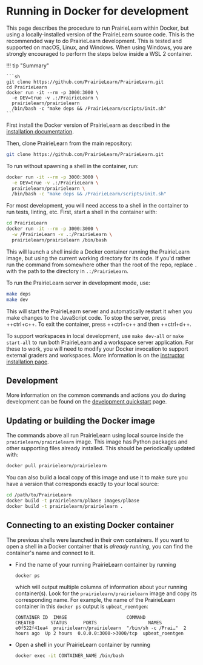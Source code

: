 # Running in Docker for development

This page describes the procedure to run PrairieLearn within Docker, but using a locally-installed version of the PrairieLearn source code. This is the recommended way to do PrairieLearn development. This is tested and supported on macOS, Linux, and Windows. When using Windows, you are strongly encouraged to perform the steps below inside a WSL 2 container.

!!! tip "Summary"

    ```sh
    git clone https://github.com/PrairieLearn/PrairieLearn.git
    cd PrairieLearn
    docker run -it --rm -p 3000:3000 \
      -e DEV=true -v .:/PrairieLearn \
      prairielearn/prairielearn
      /bin/bash -c "make deps && /PrairieLearn/scripts/init.sh"
    ```

First install the Docker version of PrairieLearn as described in the [installation documentation](../installing.md).

Then, clone PrairieLearn from the main repository:

```sh
git clone https://github.com/PrairieLearn/PrairieLearn.git
```

To run without spawning a shell in the container, run:

```sh
docker run -it --rm -p 3000:3000 \
  -e DEV=true -v .:/PrairieLearn \
  prairielearn/prairielearn \
  /bin/bash -c "make deps && /PrairieLearn/scripts/init.sh"
```

For most development, you will need access to a shell in the container to run tests, linting, etc.
First, start a shell in the container with:

```sh
cd PrairieLearn
docker run -it --rm -p 3000:3000 \
  -w /PrairieLearn -v .:/PrairieLearn \
  prairielearn/prairielearn /bin/bash
```

This will launch a shell inside a Docker container running the PrairieLearn image, but using the current working directory for its code. If you'd rather run the command from somewhere other than the root of the repo, replace `.` with the path to the directory in `.:/PrairieLearn`.

To run the PrairieLearn server in development mode, use:

```sh
make deps
make dev
```

This will start the PrairieLearn server and automatically restart it when you make changes to the JavaScript code. To stop the server, press ++ctrl+c++. To exit the container, press ++ctrl+c++ and then ++ctrl+d++.

To support workspaces in local development, use `make dev-all` or `make start-all` to run both PrairieLearn and a workspace server application. For these to work, you will need to modify your Docker invocation to support external graders and workspaces. More information is on the [instructor installation page](../installing.md/#support-for-external-graders-and-workspaces).

## Development

More information on the common commands and actions you do during development can be found on the [development quickstart](./quickstart.md) page.

## Updating or building the Docker image

The commands above all run PrairieLearn using local source inside the `prairielearn/prairielearn` image. This image has Python packages and other supporting files already installed. This should be periodically updated with:

```sh
docker pull prairielearn/prairielearn
```

You can also build a local copy of this image and use it to make sure you have a version that corresponds exactly to your local source:

```sh
cd /path/to/PrairieLearn
docker build -t prairielearn/plbase images/plbase
docker build -t prairielearn/prairielearn .
```

## Connecting to an existing Docker container

The previous shells were launched in their own containers. If you want to open a shell in a Docker container that is _already running_, you can find the container's name and connect to it.

- Find the name of your running PrairieLearn container by running

  ```sh
  docker ps
  ```

  which will output multiple columns of information about your running container(s). Look for the `prairielearn/prairielearn` image and copy its corresponding name. For example, the name of the PrairieLearn container in this `docker ps` output is `upbeat_roentgen`:

  ```output
  CONTAINER ID  IMAGE                      COMMAND              CREATED      STATUS      PORTS                   NAMES
  e0f522f41ea4  prairielearn/prairielearn  "/bin/sh -c /Prai…"  2 hours ago  Up 2 hours  0.0.0.0:3000->3000/tcp  upbeat_roentgen
  ```

- Open a shell in your PrairieLearn container by running

  ```sh
  docker exec -it CONTAINER_NAME /bin/bash
  ```

<!--
This content moved to the quickstart.

## Auto-restarting the node server

The steps above require you to manually stop and restart PrairieLearn after you have edited any JavaScript files. You can alternatively configure the server to automatically restart when changes are detected. To do this, run the PrairieLearn container as described at the start of this page and then run:

```sh
make dev
```

Alternatively, you can set the `DEV=true` environment variable while running PrairieLearn automatically:

```sh
docker run -it --rm -p 3000:3000 -e DEV=true -v .:/PrairieLearn prairielearn/prairielearn
```

## Running the test suite

The linters and tests for the JavaScript and Python code can be run with the following commands inside the container:

```sh
docker run -it --rm -p 3000:3000 -w /PrairieLearn -v .:/PrairieLearn prairielearn/prairielearn /bin/bash

# You can now run the following commands inside the container:
make lint # or run "make lint-js" and "make lint-python" separately
make test # or "make test-js" and "make test-python"
```

To run specific tests you first need to run `make start-support` to start the database and other services:

```sh
docker run -it --rm -p 3000:3000 -w /PrairieLearn -v .:/PrairieLearn prairielearn/prairielearn /bin/bash

# following commands are inside the container:
make start-support
cd apps/prairielearn
yarn mocha src/tests/getHomepage.test.js
```
-->
